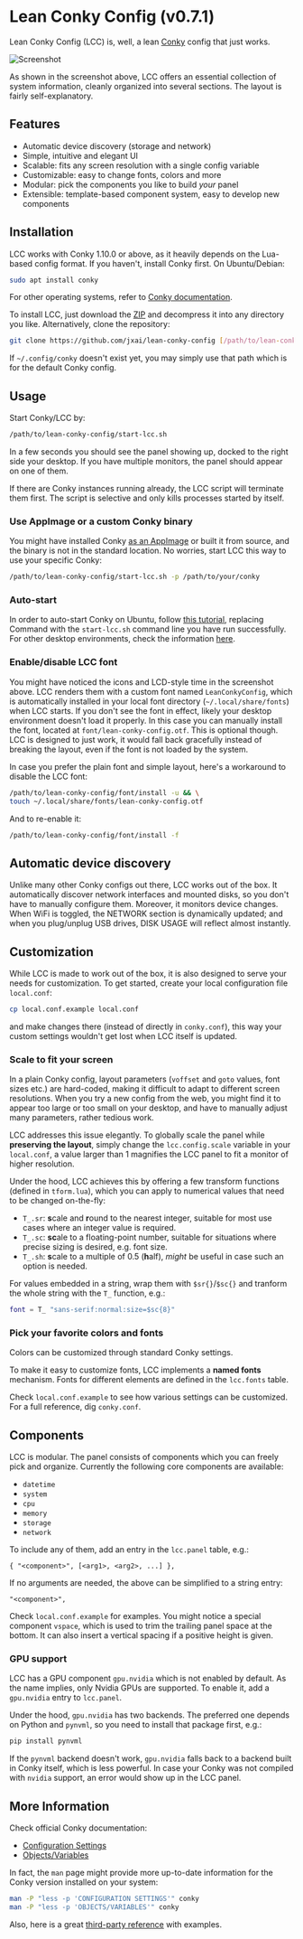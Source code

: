 # Lean Conky Config (v0.7.1)

Lean Conky Config (LCC) is, well, a lean [Conky](https://github.com/brndnmtthws/conky/wiki) config that just works.

![Screenshot](./screenshot.jpg?raw=true 'Screenshot')

As shown in the screenshot above, LCC offers an essential collection of system information, cleanly organized into several sections. The layout is fairly self-explanatory.

## Features

- Automatic device discovery (storage and network)
- Simple, intuitive and elegant UI
- Scalable: fits any screen resolution with a single config variable
- Customizable: easy to change fonts, colors and more
- Modular: pick the components you like to build _your_ panel
- Extensible: template-based component system, easy to develop new components

## Installation

LCC works with Conky 1.10.0 or above, as it heavily depends on the Lua-based config format. If you haven't, install Conky first. On Ubuntu/Debian:

```bash
sudo apt install conky
```

For other operating systems, refer to [Conky documentation](https://github.com/brndnmtthws/conky/wiki/Installation).

To install LCC, just download the [ZIP](https://github.com/jxai/lean-conky-config/archive/master.zip) and decompress it into any directory you like. Alternatively, clone the repository:

```bash
git clone https://github.com/jxai/lean-conky-config [/path/to/lean-conky-config]
```

If `~/.config/conky` doesn't exist yet, you may simply use that path which is for the default Conky config.

## Usage

Start Conky/LCC by:

```bash
/path/to/lean-conky-config/start-lcc.sh
```

In a few seconds you should see the panel showing up, docked to the right side your desktop. If you have multiple monitors, the panel should appear on one of them.

If there are Conky instances running already, the LCC script will terminate them first. The script is selective and only kills processes started by itself.

### Use AppImage or a custom Conky binary

You might have installed Conky [as an AppImage](https://github.com/brndnmtthws/conky#quickstart) or built it from source, and the binary is not in the standard location. No worries, start LCC this way to use your specific Conky:

```bash
/path/to/lean-conky-config/start-lcc.sh -p /path/to/your/conky
```

### Auto-start

In order to auto-start Conky on Ubuntu, follow [this tutorial](https://linuxconfig.org/ubuntu-20-04-system-monitoring-with-conky-widgets#h2-enable-conky-to-start-at-boot), replacing Command with the `start-lcc.sh` command line you have run successfully. For other desktop environments, check the information [here](https://wiki.archlinux.org/index.php/Autostarting#On_desktop_environment_startup).

### Enable/disable LCC font

You might have noticed the icons and LCD-style time in the screenshot above. LCC renders them with a custom font named `LeanConkyConfig`, which is automatically installed in your local font directory (`~/.local/share/fonts`) when LCC starts. If you don't see the font in effect, likely your desktop environment doesn't load it properly. In this case you can manually install the font, located at `font/lean-conky-config.otf`. This is optional though. LCC is designed to just work, it would fall back gracefully instead of breaking the layout, even if the font is not loaded by the system.

In case you prefer the plain font and simple layout, here's a workaround to disable the LCC font:

```bash
/path/to/lean-conky-config/font/install -u && \
touch ~/.local/share/fonts/lean-conky-config.otf
```

And to re-enable it:

```bash
/path/to/lean-conky-config/font/install -f
```

## Automatic device discovery

Unlike many other Conky configs out there, LCC works out of the box. It automatically discover network interfaces and mounted disks, so you don't have to manually configure them. Moreover, it monitors device changes. When WiFi is toggled, the NETWORK section is dynamically updated; and when you plug/unplug USB drives, DISK USAGE will reflect almost instantly.

## Customization

While LCC is made to work out of the box, it is also designed to serve your needs for customization. To get started, create your local configuration file `local.conf`:

```bash
cp local.conf.example local.conf
```

and make changes there (instead of directly in `conky.conf`), this way your custom settings wouldn't get lost when LCC itself is updated.

### Scale to fit your screen

In a plain Conky config, layout parameters (`voffset` and `goto` values, font sizes etc.) are hard-coded, making it difficult to adapt to different screen resolutions. When you try a new config from the web, you might find it to appear too large or too small on your desktop, and have to manually adjust many parameters, rather tedious work.

LCC addresses this issue elegantly. To globally scale the panel while **preserving the layout**, simply change the `lcc.config.scale` variable in your `local.conf`, a value larger than 1 magnifies the LCC panel to fit a monitor of higher resolution.

Under the hood, LCC achieves this by offering a few transform functions (defined in `tform.lua`), which you can apply to numerical values that need to be changed on-the-fly:

- `T_.sr`: **s**cale and **r**ound to the nearest integer, suitable for most use cases where an integer value is required.
- `T_.sc`: **sc**ale to a floating-point number, suitable for situations where precise sizing is desired, e.g. font size.
- `T_.sh`: **s**cale to a multiple of 0.5 (**h**alf), _might_ be useful in case such an option is needed.

For values embedded in a string, wrap them with `$sr{}`/`$sc{}` and tranform the whole string with the `T_` function, e.g.:

```lua
font = T_ "sans-serif:normal:size=$sc{8}"
```

### Pick your favorite colors and fonts

Colors can be customized through standard Conky settings.

To make it easy to customize fonts, LCC implements a **named fonts** mechanism. Fonts for different elements are defined in the `lcc.fonts` table.

Check `local.conf.example` to see how various settings can be customized. For a full reference, dig `conky.conf`.

## Components

LCC is modular. The panel consists of components which you can freely pick and organize. Currently the following core components are available:

- `datetime`
- `system`
- `cpu`
- `memory`
- `storage`
- `network`

To include any of them, add an entry in the `lcc.panel` table, e.g.:

```
{ "<component>", [<arg1>, <arg2>, ...] },
```

If no arguments are needed, the above can be simplified to a string entry:

```
"<component>",
```

Check `local.conf.example` for examples. You might notice a special component `vspace`, which is used to trim the trailing panel space at the bottom. It can also insert a vertical spacing if a positive height is given.

### GPU support

LCC has a GPU component `gpu.nvidia` which is not enabled by default. As the name implies, only Nvidia GPUs are supported. To enable it, add a `gpu.nvidia` entry to `lcc.panel`.

Under the hood, `gpu.nvidia` has two backends. The preferred one depends on Python and `pynvml`, so you need to install that package first, e.g.:

```bash
pip install pynvml
```

If the `pynvml` backend doesn't work, `gpu.nvidia` falls back to a backend built in Conky itself, which is less powerful. In case your Conky was not compiled with `nvidia` support, an error would show up in the LCC panel.

## More Information

Check official Conky documentation:

- [Configuration Settings](http://conky.sourceforge.net/config_settings.html)
- [Objects/Variables](http://conky.sourceforge.net/variables.html)

In fact, the `man` page might provide more up-to-date information for the Conky version installed on your system:

```bash
man -P "less -p 'CONFIGURATION SETTINGS'" conky
man -P "less -p 'OBJECTS/VARIABLES'" conky
```

Also, here is a great [third-party reference](http://www.ifxgroup.net/conky.htm) with examples.
